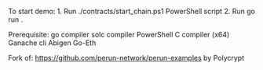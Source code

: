 To start demo:
	1. Run ./contracts/start_chain.ps1 PowerShell script
	2. Run go run .

Prerequisite:
	go compiler
	solc compiler
	PowerShell
	C compiler (x64)
	Ganache cli
	Abigen
	Go-Eth

Fork of: https://github.com/perun-network/perun-examples by Polycrypt
